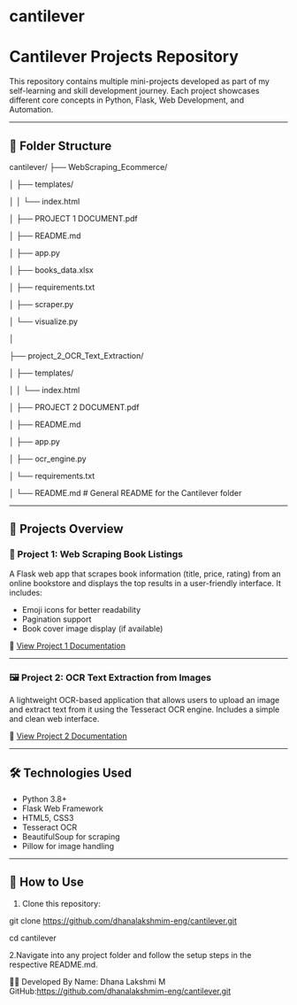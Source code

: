 # cantilever
# Cantilever Projects Repository

This repository contains multiple mini-projects developed as part of my self-learning and skill development journey. Each project showcases different core concepts in Python, Flask, Web Development, and Automation.

---

## 📁 Folder Structure


cantilever/
├── WebScraping_Ecommerce/

│   ├── templates/

│   │   └── index.html

│   ├── PROJECT 1 DOCUMENT.pdf

│   ├── README.md

│   ├── app.py

│   ├── books_data.xlsx

│   ├── requirements.txt

│   ├── scraper.py

│   └── visualize.py

│

├── project_2_OCR_Text_Extraction/

│   ├── templates/

│   │   └── index.html

│   ├── PROJECT 2 DOCUMENT.pdf

│   ├── README.md

│   ├── app.py

│   ├── ocr_engine.py

│   └── requirements.txt

│
└── README.md                     # General README for the Cantilever folder




---

## 🚀 Projects Overview

### 📖 Project 1: Web Scraping Book Listings

A Flask web app that scrapes book information (title, price, rating) from an online bookstore and displays the top results in a user-friendly interface. It includes:

- Emoji icons for better readability
- Pagination support
- Book cover image display (if available)

📄 [View Project 1 Documentation](./WebScraping_Ecommerce/README.md)

---

### 🖼️ Project 2: OCR Text Extraction from Images

A lightweight OCR-based application that allows users to upload an image and extract text from it using the Tesseract OCR engine. Includes a simple and clean web interface.

📄 [View Project 2 Documentation](./project_2_OCR_Text_Extraction/README.md)

---

## 🛠 Technologies Used

- Python 3.8+
- Flask Web Framework
- HTML5, CSS3
- Tesseract OCR
- BeautifulSoup for scraping
- Pillow for image handling

---

## 📌 How to Use

1. Clone this repository:

git clone https://github.com/dhanalakshmim-eng/cantilever.git

cd cantilever

2.Navigate into any project folder and follow the setup steps in the respective README.md.

🧑‍💻 Developed By
Name: Dhana Lakshmi M
GitHub:https://github.com/dhanalakshmim-eng/cantilever.git
